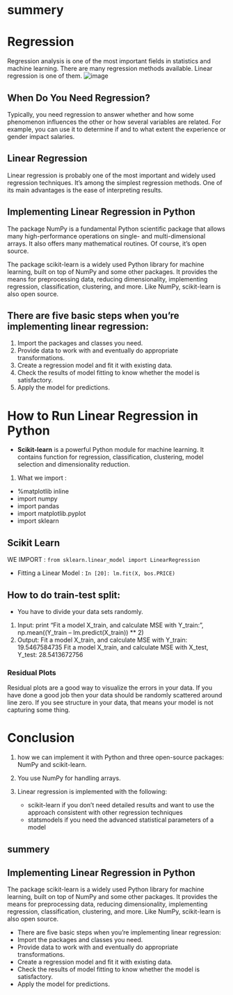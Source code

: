 # summery
# Regression

Regression analysis is one of the most important fields in statistics and machine learning. There are many regression methods available. Linear regression is one of them.
![image](https://miro.medium.com/max/2584/1*Nf2tTTkALYq6RTMQmhjo1A.png)
## When Do You Need Regression?

Typically, you need regression to answer whether and how some phenomenon influences the other or how several variables are related. For example, you can use it to determine if and to what extent the experience or gender impact salaries.

## Linear Regression
Linear regression is probably one of the most important and widely used regression techniques. It’s among the simplest regression methods. One of its main advantages is the ease of interpreting results.

## Implementing Linear Regression in Python

The package NumPy is a fundamental Python scientific package that allows many high-performance operations on single- and multi-dimensional arrays. It also offers many mathematical routines. Of course, it’s open source.

The package scikit-learn is a widely used Python library for machine learning, built on top of NumPy and some other packages. It provides the means for preprocessing data, reducing dimensionality, implementing regression, classification, clustering, and more. Like NumPy, scikit-learn is also open source.

## There are five basic steps when you’re implementing linear regression:

1. Import the packages and classes you need.
2. Provide data to work with and eventually do appropriate transformations.
3. Create a regression model and fit it with existing data.
4. Check the results of model fitting to know whether the model is satisfactory.
5. Apply the model for predictions.




# How to Run Linear Regression in Python

* **Scikit-learn** is a powerful Python module for machine learning. It contains function for regression, classification, clustering, model selection and dimensionality reduction.

1. What we import :

- %matplotlib inline
- import numpy
- import pandas
- import matplotlib.pyplot
- import sklearn


## Scikit Learn

WE IMPORT : `from sklearn.linear_model import LinearRegression`

* Fitting a Linear Model : `In [20]: lm.fit(X, bos.PRICE)`

## How to do train-test split:
* You have to divide your data sets randomly.

1. Input: print “Fit a model X_train, and calculate MSE with Y_train:”, np.mean((Y_train – lm.predict(X_train)) ** 2)
2. Output: Fit a model X_train, and calculate MSE with Y_train: 19.5467584735 Fit a model X_train, and calculate MSE with X_test, Y_test: 28.5413672756

### Residual Plots
Residual plots are a good way to visualize the errors in your data. If you have done a good job then your data should be randomly scattered around line zero. If you see structure in your data, that means your model is not capturing some thing.



# Conclusion
1. how we can implement it with Python and three open-source packages: NumPy and scikit-learn.
2. You use NumPy for handling arrays.
3. Linear regression is implemented with the following:

    * scikit-learn if you don’t need detailed results and want to use the approach consistent with other regression techniques
    * statsmodels if you need the advanced statistical parameters of a model
    
 ## summery    
## Implementing Linear Regression in Python
The package scikit-learn is a widely used Python library for machine learning, built on top of NumPy and some other packages. It provides the means for preprocessing data, reducing dimensionality, implementing regression, classification, clustering, and more. Like NumPy, scikit-learn is also open source.

- There are five basic steps when you’re implementing linear regression:
- Import the packages and classes you need.
- Provide data to work with and eventually do appropriate transformations.
- Create a regression model and fit it with existing data.
- Check the results of model fitting to know whether the model is satisfactory.
- Apply the model for predictions.    
    
